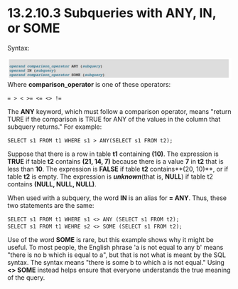 # 13.2.10.3 Subqueries with ANY, IN, or SOME

Syntax:

![](/assets/1505209091245.png)
Where **comparison\_operator** is one of these operators:


```
= > < >= <= <> !=
```
The **ANY** keyword, which must follow a comparison operator, means "return TURE if the comparison is TRUE for ANY of the values in the column that subquery returns." For  example:


```
SELECT s1 FROM t1 WHERE s1 > ANY(SELECT s1 FROM t2);
```
Suppose that there is a row in table **t1** containing **(10)**. The expression is **TRUE** if table **t2** contains **(21, 14, 7)** because there is a value **7** in **t2** that is less than **10**. The expression is **FALSE** if table **t2** contains**(20, 10)**, or if table **t2** is empty. The expression is **_unknown_**(that is, **NULL**) if table t2 contains **(NULL, NULL, NULL)**.

When used with a subquery, the word **IN** is an alias for **= ANY**. Thus, these two statements are the same:


```
SELECT s1 FROM t1 WHERE s1 <> ANY (SELECT s1 FROM t2);
SELECT s1 FROM t1 WEHRE s2 <> SOME (SELECT s1 FROM t2);
```

Use of the word **SOME** is rare, but this example shows why it might be useful. To most people, the English phrase 'a is not equal to any b' means "there is no b which is equal to a", but that is not what is meant by the SQL syntax. The syntax means "there is some b to which a is not equal." Using **<> SOME** instead helps ensure that everyone understands the true meaning of the query.



